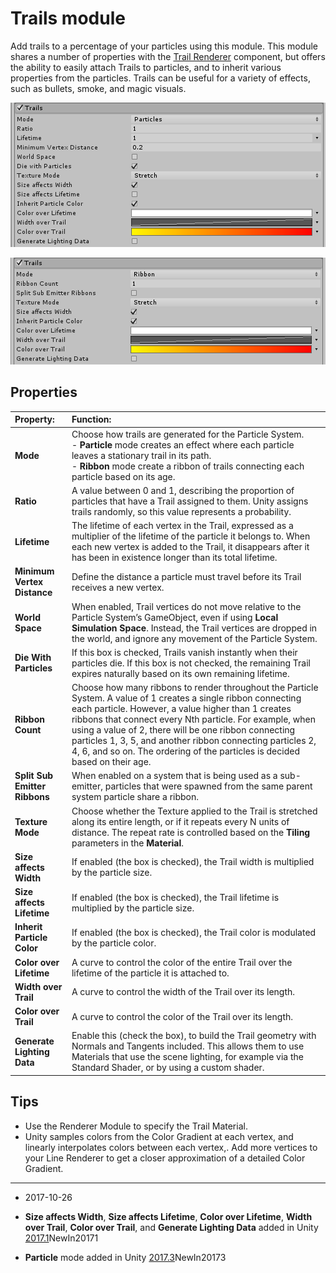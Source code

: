 # Trails module

Add trails to a percentage of your particles using this module. This module shares a number of properties with the [Trail Renderer](class-TrailRenderer) component, but offers the ability to easily attach Trails to particles, and to inherit various properties from the particles. Trails can be useful for a variety of effects, such as bullets, smoke, and magic visuals.

![The Trails module in Particles mode](../uploads/Main/PartSysTrailsModule.png)

![The Trails module in Ribbon mode](../uploads/Main/PartSysTrailsModuleRibbon.png)

## Properties



|**Property:** |**Function:** |
|:---|:---|
|__Mode__| Choose how trails are generated for the Particle System. <br/>- __Particle__ mode creates an effect where each particle leaves a stationary trail in its path. <br/>- __Ribbon__ mode create a ribbon of trails connecting each particle based on its age. |
|__Ratio__| A value between 0 and 1, describing the proportion of particles that have a Trail assigned to them. Unity assigns trails randomly, so this value represents a probability. |
| __Lifetime__ | The lifetime of each vertex in the Trail, expressed as a multiplier of the lifetime of the particle it belongs to. When each new vertex is added to the Trail, it disappears after it has been in existence longer than its total lifetime. |
| __Minimum Vertex Distance__| Define the distance a particle must travel before its Trail receives a new vertex. |
| __World Space__| When enabled, Trail vertices do not move relative to the Particle System’s GameObject, even if using __Local Simulation Space__. Instead, the Trail vertices are dropped in the world, and ignore any movement of the Particle System. |
| __Die With Particles__| If this box is checked, Trails vanish instantly when their particles die. If this box is not checked, the remaining Trail expires naturally based on its own remaining lifetime. |
| __Ribbon Count__| Choose how many ribbons to render throughout the Particle System. A value of 1 creates a single ribbon connecting each particle. However, a value higher than 1 creates ribbons that connect every Nth particle. For example, when using a value of 2, there will be one ribbon connecting particles 1, 3, 5, and another ribbon connecting particles 2, 4, 6, and so on. The ordering of the particles is decided based on their age. |
| __Split Sub Emitter Ribbons__| When enabled on a system that is being used as a sub-emitter, particles that were spawned from the same parent system particle share a ribbon. | 
| __Texture Mode__| Choose whether the Texture applied to the Trail is stretched along its entire length, or if it repeats every N units of distance. The repeat rate is controlled based on the __Tiling__ parameters in the __Material__. | 
| __Size affects Width__| If enabled (the box is checked), the Trail width is multiplied by the particle size. |
| __Size affects Lifetime__| If enabled (the box is checked), the Trail lifetime is multiplied by the particle size.|
| __Inherit Particle Color__| If enabled (the box is checked), the Trail color is modulated by the particle color. |
| __Color over Lifetime__| A curve to control the color of the entire Trail over the lifetime of the particle it is attached to. |
| __Width over Trail__| A curve to control the width of the Trail over its length. |
| __Color over Trail__| A curve to control the color of the Trail over its length. |
| __Generate Lighting Data__| Enable this (check the box), to build the Trail geometry with Normals and Tangents included. This allows them to use Materials that use the scene lighting, for example via the Standard Shader, or by using a custom shader. |


## Tips

* Use the Renderer Module to specify the Trail Material.
* Unity samples colors from the Color Gradient at each vertex, and linearly interpolates colors between each vertex,. Add more vertices to your Line Renderer to get a closer approximation of a detailed Color Gradient.

----
*  <span class="page-edit">2017-10-26  <!-- include IncludeTextAmendPageSomeEdit --></span>

*  <span class="page-history">__Size affects Width__, __Size affects Lifetime__, __Color over Lifetime__, __Width over Trail__, __Color over Trail__, and __Generate Lighting Data__ added in Unity [2017.1](../Manual/30_search.html?q=newin20171)<span class="search-words">NewIn20171</span></span>

*  <span class="page-history">__Particle__ mode added in Unity [2017.3](../Manual/30_search.html?q=newin20173)<span class="search-words">NewIn20173</span></span>
